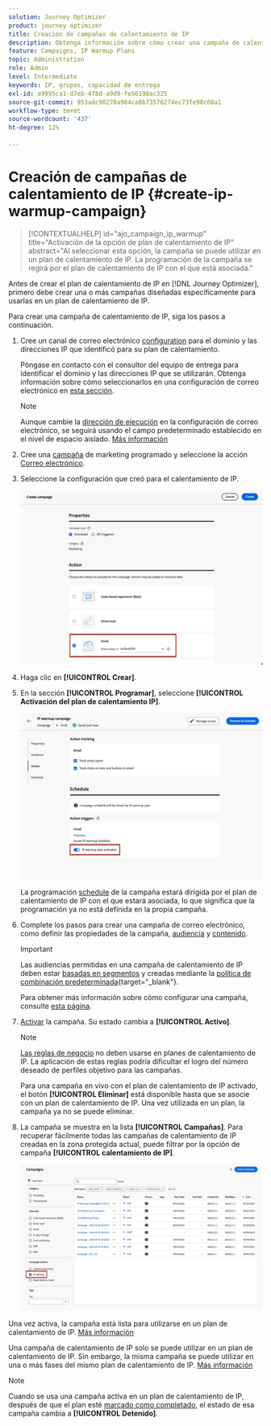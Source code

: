 ```yaml
---
solution: Journey Optimizer
product: journey optimizer
title: Creación de campañas de calentamiento de IP
description: Obtenga información sobre cómo crear una campaña de calentamiento de IP
feature: Campaigns, IP Warmup Plans
topic: Administration
role: Admin
level: Intermediate
keywords: IP, grupos, capacidad de entrega
exl-id: a9995ca1-d7eb-4f8d-a9d9-fe56198ac325
source-git-commit: 953adc90278a984ca8b73576274ec73fe98c08a1
workflow-type: tm+mt
source-wordcount: '437'
ht-degree: 12%

---
```


# Creación de campañas de calentamiento de IP {#create-ip-warmup-campaign}

>[!CONTEXTUALHELP]
>id="ajo_campaign_ip_warmup"
>title="Activación de la opción de plan de calentamiento de IP"
>abstract="Al seleccionar esta opción, la campaña se puede utilizar en un plan de calentamiento de IP. La programación de la campaña se regirá por el plan de calentamiento de IP con el que está asociada."

Antes de crear el plan de calentamiento de IP en [!DNL Journey Optimizer], primero debe crear una o más campañas diseñadas específicamente para usarlas en un plan de calentamiento de IP<!--through a dedicated option-->.

Para crear una campaña de calentamiento de IP, siga los pasos a continuación.

1. Cree un canal de correo electrónico [configuration](channel-surfaces.md) para el dominio y las direcciones IP que identificó para su plan de calentamiento.

   Póngase en contacto con el consultor del equipo de entrega para identificar el dominio y las direcciones IP que se utilizarán. Obtenga información sobre cómo seleccionarlos en una configuración de correo electrónico en [esta sección](../email/email-settings.md#subdomains-and-ip-pools).

   >[!NOTE]
   >
   >Aunque cambie la [dirección de ejecución](../email/email-settings.md#execution-address) en la configuración de correo electrónico, se seguirá usando el campo predeterminado establecido en el nivel de espacio aislado. [Más información](primary-email-addresses.md)

1. Cree una [campaña](../campaigns/create-campaign.md) de marketing programado y seleccione la acción [Correo electrónico](../email/create-email.md#create-email-journey-campaign).

   <!--Select the Marketing category. The IP warmup plan activation option is only available for  marketing-type campaigns.-->

1. Seleccione la configuración que creó para el calentamiento de IP.

   ![](assets/ip-warmup-campaign-surface.png)

   <!--You must use the same configuration as the one that will be used for the asociated IP warmup plan. [Learn how to create an IP warmup plan](#create-ip-warmup-plan)-->

1. Haga clic en **[!UICONTROL Crear]**.

1. En la sección **[!UICONTROL Programar]**, seleccione **[!UICONTROL Activación del plan de calentamiento IP]**.

   ![](assets/ip-warmup-campaign-plan-activation.png)

   La programación [schedule](../campaigns/create-campaign.md#schedule) de la campaña estará dirigida por el plan de calentamiento de IP con el que estará asociada, lo que significa que la programación ya no está definida en la propia campaña.

1. Complete los pasos para crear una campaña de correo electrónico, como definir las propiedades de la campaña, [audiencia](../audience/about-audiences.md)<!--best practices for IP warmup in terms of audience?--> y [contenido](../email/get-started-email-design.md#key-steps).

   >[!IMPORTANT]
   >
   >Las audiencias permitidas en una campaña de calentamiento de IP deben estar [basadas en segmentos](../audience/creating-a-segment-definition.md) y creadas mediante la [política de combinación predeterminada](https://experienceleague.adobe.com/en/docs/experience-platform/profile/merge-policies/overview#default-merge-policy){target="_blank"}.

   Para obtener más información sobre cómo configurar una campaña, consulte [esta página](../campaigns/get-started-with-campaigns.md).

1. [Activar](../campaigns/review-activate-campaign.md) la campaña. Su estado cambia a **[!UICONTROL Activo]**.

   >[!NOTE]
   >
   >[Las reglas de negocio](rule-sets.md#apply-frequency-rule) no deben usarse en planes de calentamiento de IP. La aplicación de estas reglas podría dificultar el logro del número deseado de perfiles objetivo para las campañas.

   Para una campaña en vivo con el plan de calentamiento de IP activado, el botón **[!UICONTROL Eliminar]** está disponible hasta que se asocie con un plan de calentamiento de IP. Una vez utilizada en un plan, la campaña ya no se puede eliminar.

1. La campaña se muestra en la lista **[!UICONTROL Campañas]**. Para recuperar fácilmente todas las campañas de calentamiento de IP creadas en la zona protegida actual, puede filtrar por la opción de campaña **[!UICONTROL calentamiento de IP]**.

   ![](assets/ip-warmup-campaign-filter.png)

Una vez activa, la campaña está lista para utilizarse en un plan de calentamiento de IP. [Más información](ip-warmup-plan.md)

Una campaña de calentamiento de IP solo se puede utilizar en un plan de calentamiento de IP. Sin embargo, la misma campaña se puede utilizar en una o más fases del mismo plan de calentamiento de IP. [Más información](ip-warmup-plan.md#define-phases)

>[!NOTE]
>
>Cuando se usa una campaña activa en un plan de calentamiento de IP, después de que el plan esté [marcado como completado](ip-warmup-execution.md#mark-as-completed), el estado de esa campaña cambia a **[!UICONTROL Detenido]**.

